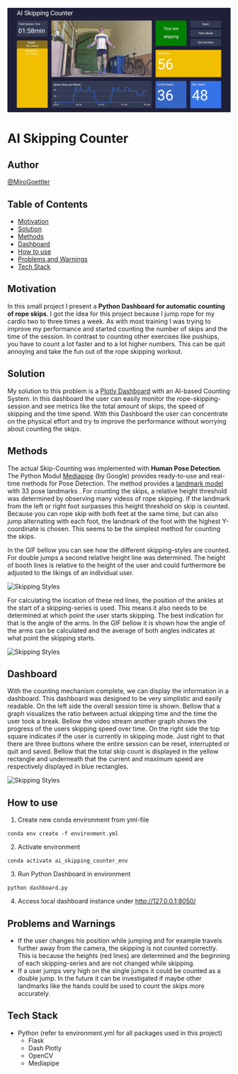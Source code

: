 ![banner](assets/dashboard_screenshot.JPG)
<!-- ![banner](assets/full_session_timelapse.gif) -->

# AI Skipping Counter

## Author
[@MiroGoettler](https://github.com/MiroGoettler)

## Table of Contents
- [Motivation](#motivation)
- [Solution](#solution)
- [Methods](#methods)
- [Dashboard](#dashboard)
- [How to use](#how-to-use)
- [Problems and Warnings](#problems-and-warnings)
- [Tech Stack](#tech-stack)

## Motivation
In this small project I present a **Python Dashboard for automatic counting of rope skips**. I got the idea for this project because I jump rope for my cardio two to three times a week. As with most training I was trying to improve my performance and started counting the number of skips and the time of the session. In contrast to counting other exercises like pushups, you have to count a lot faster and to a lot higher numbers. This can be quit annoying and take the fun out of the rope skipping workout.

## Solution
My solution to this problem is a [Plotly Dashboard](https://plotly.com/dash/) with an AI-based Counting System. In this dashboard the user can easily monitor the rope-skipping-session and see metrics like the total amount of skips, the speed of skipping and the time spend. With this Dashboard the user can concentrate on the physical effort and try to improve the performance without worrying about counting the skips.

## Methods
The actual Skip-Counting was implemented with **Human Pose Detection**. The Python Modul [Mediapipe](https://google.github.io/mediapipe/getting_started/python.html) (by Google) provides ready-to-use and real-time methods for Pose Detection. The method provides a [landmark model](https://google.github.io/mediapipe/images/mobile/pose_tracking_full_body_landmarks.png) with 33 pose landmarks . For counting the skips, a relative height threshold was determined by observing many videos of rope skipping. If the landmark from the left or right foot surpasses this height threshold on skip is counted. Because you can rope skip with both feet at the same time, but can also jump alternating with each foot, the landmark of the foot with the highest Y-coordinate is chosen. This seems to be the simplest method for counting the skips.

In the GIF bellow you can see how the different skipping-styles are counted. For double jumps a second relative height line was determined. The height of booth lines is relative to the height of the user and could furthermore be adjusted to the likings of an individual user.

![Skipping Styles](assets/skipping_styles.gif)

For calculating the location of these red lines, the position of the ankles at the start of a skipping-series is used. This means it also needs to be determined at which point the user starts skipping. The best indication for that is the angle of the arms. In the GIF bellow it is shown how the angle of the arms can be calculated and the average of both angles indicates at what point the skipping starts. 

![Skipping Styles](assets/angle_skipping.gif)

## Dashboard
With the counting mechanism complete, we can display the information in a dashboard. This dashboard was designed to be very simplistic and easily readable. On the left side the overall session time is shown. Bellow that a graph visualizes the ratio between actual skipping time and the time the user took a break. Bellow the video stream another graph shows the progress of the users skipping speed over time. On the right side the top square indicates if the user is currently in skipping mode. Just right to that there are three buttons where the entire session can be reset, interrupted or quit and saved. Bellow that the total skip count is displayed in the yellow rectangle and underneath that the current and maximum speed are respectively displayed in blue rectangles.

![Skipping Styles](assets/full_session_timelapse.gif)

## How to use
1. Create new conda environment from yml-file
```
conda env create -f environment.yml 
```
2. Activate environment
```
conda activate ai_skipping_counter_env
```
3. Run Python Dashboard in environment
```
python dashboard.py
```
4. Access local dashboard instance under http://127.0.0.1:8050/

## Problems and Warnings
- If the user changes his position while jumping and for example travels further away from the camera, the skipping is not counted correctly. This is because the heights (red lines) are determined and the beginning of each skipping-series and are not changed while skipping.
- If a user jumps very high on the single jumps it could be counted as a double jump. In the future it can be investigated if maybe other landmarks like the hands could be used to count the skips more accurately. 

## Tech Stack
- Python (refer to environment.yml for all packages used in this project)
    - Flask
    - Dash Plotly 
    - OpenCV
    - Mediapipe
